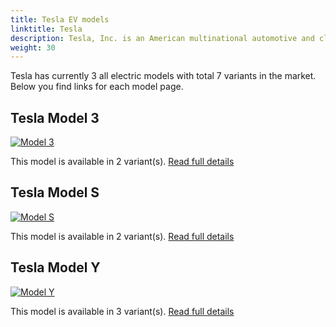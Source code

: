 ```yaml
---
title: Tesla EV models
linktitle: Tesla
description: Tesla, Inc. is an American multinational automotive and clean energy company headquartered in Austin, Texas. Tesla designs and manufactures electric vehicles (electric cars and trucks), battery energy storage from home to grid-scale, solar panels and solar roof tiles, and related products and services. 
weight: 30
---
```

 Tesla has currently 3 all electric models with total 7 variants in the market. Below you find links for each model page.


## Tesla Model 3

[![Model 3](https://media.evkx.net/multimedia/models/tesla/model_3/model_3_long_range/main_1_st.jpg)](model_3)

This model is available in 2 variant(s). 
[Read full details](model_3/)

## Tesla Model S

[![Model S](https://media.evkx.net/multimedia/models/tesla/model_s/model_s/main_1_st.jpg)](model_s)

This model is available in 2 variant(s). 
[Read full details](model_s/)

## Tesla Model Y

[![Model Y](https://media.evkx.net/multimedia/models/tesla/model_y/model_y_long_range/main_1_st.jpg)](model_y)

This model is available in 3 variant(s). 
[Read full details](model_y/)
